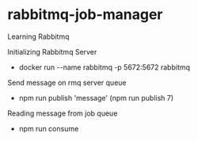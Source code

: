 # rabbitmq-job-manager

Learning Rabbitmq

Initializing Rabbitmq Server

- docker run --name rabbitmq -p 5672:5672 rabbitmq

Send message on rmq server queue

- npm run publish 'message' (npm run publish 7)

Reading message from job queue

- npm run consume
